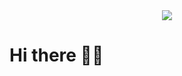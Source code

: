 <div id="header" align="center">
  <img src="https://live.staticflickr.com/2938/14803793853_8ff5507aca_b.jpg"/>
</div>

# Hi there 👋🏽



<!--
**smussie/smussie** is a ✨ _special_ ✨ repository because its `README.md` (this file) appears on your GitHub profile.

Here are some ideas to get you started:

- 🔭 I’m currently working on ...
- 🌱 I’m currently learning ...
- 👯 I’m looking to collaborate on ...
- 🤔 I’m looking for help with ...
- 💬 Ask me about ...
- 📫 How to reach me: ...
- 😄 Pronouns: ...
- ⚡ Fun fact: ...
-->
